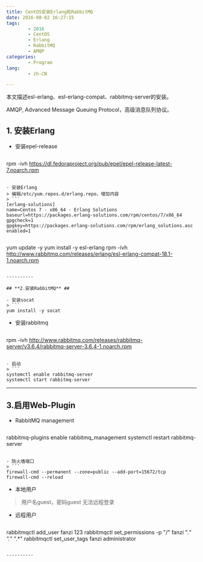 ```yaml
---
title: CentOS安装Erlang和RabbitMQ
date: 2016-08-02 16:27:15
tags:
        - 2016
        - CentOS
        - Erlang
        - RabbitMQ
        - AMQP
categories:
        - Program
lang:
        - zh-CN

---
```

本文描述esl-erlang、esl-erlang-compat、rabbitmq-server的安装。

<!-- more -->
AMQP, Advanced Message Queuing Protocol，高级消息队列协议。

## **1. 安装Erlang** ##

- 安装epel-release
> ```
rpm -ivh https://dl.fedoraproject.org/pub/epel/epel-release-latest-7.noarch.rpm
```

- 安装Erlang
> 编辑/etc/yum.repos.d/erlang.repo，增加内容
> ```
[erlang-solutions]
name=Centos 7 - x86_64 - Erlang Solutions
baseurl=https://packages.erlang-solutions.com/rpm/centos/7/x86_64
gpgcheck=1
gpgkey=https://packages.erlang-solutions.com/rpm/erlang_solutions.asc
enabled=1
```
> ```
yum update -y
yum install -y esl-erlang
rpm -ivh http://www.rabbitmq.com/releases/erlang/esl-erlang-compat-18.1-1.noarch.rpm
```

----------

## **2.安装RabbitMQ** ##

- 安装socat
> ```
yum install -y socat
```

- 安装rabbitmq
> ```
rpm -ivh http://www.rabbitmq.com/releases/rabbitmq-server/v3.6.4/rabbitmq-server-3.6.4-1.noarch.rpm
```

- 启动
> ```
systemctl enable rabbitmq-server
systemctl start rabbitmq-server
```
----------

## **3.启用Web-Plugin** ##
- RabbitMQ management
> ```
rabbitmq-plugins enable rabbitmq_management
systemctl restart rabbitmq-server
```

- 防火墙端口
> ```
firewall-cmd --permanent --zone=public --add-port=15672/tcp
firewall-cmd --reload
```
- 本地用户
> 用户名guest，密码guest
> 无法远程登录

- 远程用户
> ```
rabbitmqctl add_user fanzi 123
rabbitmqctl set_permissions -p "/" fanzi ".*" ".*" ".*"
rabbitmqctl set_user_tags fanzi administrator
```

----------
